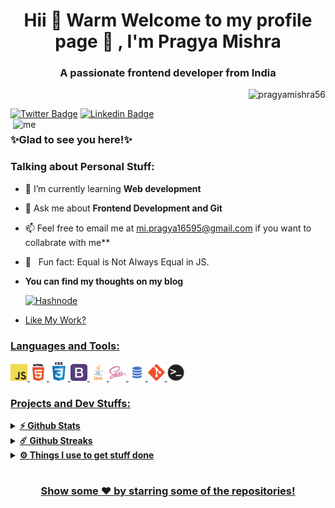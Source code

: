 <h1 align="center">Hii 👋 Warm Welcome to my profile page 🤗 , I'm Pragya Mishra</h1>
<h3 align="center">A passionate frontend developer from India</h3>

<p align="right"> <img src="https://komarev.com/ghpvc/?username=pragyamishra56&label=Profile%20views&color=0e75b6&style=flat" alt="pragyamishra56" /> </p>

[![Twitter Badge](https://img.shields.io/badge/-Twitter-00acee?style=flat-square&logo=Twitter&logoColor=white)](https://twitter.com/pragya_twts)
[![Linkedin Badge](https://img.shields.io/badge/-LinkedIn-0e76a8?style=flat-square&logo=Linkedin&logoColor=white)](https://linkedin.com/in/pragya-mishra-070438279)
<img align="right" alt="me" width="500" src="https://github.com/pragyamishra56/pragyamishra56/assets/115208912/67346180-2523-47b4-9b0d-6327a8be4e1b">

### ✨Glad to see you here!✨ &nbsp;

### Talking about Personal Stuff:

- 🌱 I’m currently learning **Web development**

- 💬 Ask me about **Frontend Development and Git**

- 📫 Feel free to email me at mi.pragya16595@gmail.com if you want to collabrate with me**
- 👾 &nbsp; Fun fact: Equal is Not Always Equal in JS.

- **You can find my thoughts on my blog**  <p align="left">
  <a href="https://hashnode.com/@pragyadev" target="blank">
    <img src="https://cdn.hashnode.com/res/hashnode/image/upload/v1619605440273/S3_X4Rf7V.jpeg" alt="Hashnode" style="width:50px; height:50px auto;" />

- Like My Work?

### Languages and Tools:

<code><img height="27" src="https://raw.githubusercontent.com/github/explore/80688e429a7d4ef2fca1e82350fe8e3517d3494d/topics/javascript/javascript.png" alt="javascript"></code>
<code><img height="27" src="https://raw.githubusercontent.com/github/explore/80688e429a7d4ef2fca1e82350fe8e3517d3494d/topics/html/html.png" alt="html"></code>
<code><img height="30" src="https://raw.githubusercontent.com/github/explore/80688e429a7d4ef2fca1e82350fe8e3517d3494d/topics/css/css.png" alt="css"></code>
<code><img height="27" src="https://raw.githubusercontent.com/github/explore/80688e429a7d4ef2fca1e82350fe8e3517d3494d/topics/bootstrap/bootstrap.png" alt="bootstrap"></code>
<code><img height="27" src="https://raw.githubusercontent.com/github/explore/80688e429a7d4ef2fca1e82350fe8e3517d3494d/topics/java/java.png" alt="java"></code>
<code><img height="27" src="https://raw.githubusercontent.com/github/explore/80688e429a7d4ef2fca1e82350fe8e3517d3494d/topics/sass/sass.png" alt="sass"></code>
<code><img height="27" src="https://raw.githubusercontent.com/github/explore/80688e429a7d4ef2fca1e82350fe8e3517d3494d/topics/sql/sql.png" alt="sql"></code>
<code><img height="27" src="https://raw.githubusercontent.com/devicons/devicon/master/icons/git/git-original.svg" alt="git"></code>
<code><img height="27" src="https://raw.githubusercontent.com/github/explore/80688e429a7d4ef2fca1e82350fe8e3517d3494d/topics/terminal/terminal.png" alt="terminal"></code>

### Projects and Dev Stuffs:

<details>
  <summary><b>⚡ Github Stats</b></summary>

  <br />
  <img height="180em" src="https://github-readme-stats.vercel.app/api?username=pragyamishra56&show_icons=true&hide_border=true&&count_private=true&include_all_commits=true" />
  <img height="180em" src="https://github-readme-stats.vercel.app/api/top-langs/?username=pragyamishra56&exclude_repo=KNN-Image-Classification&show_icons=true&hide_border=true&layout=compact&langs_count=8"/>
</details>

<details>
  <summary><b>☄️ Github Streaks</b></summary>

  <br />
  <img height="180em" src="https://github-readme-streak-stats.herokuapp.com/?user=pragyamishra56&hide_border=true" />
</details>

<details>
  <br />
  <summary><b>⚙️ Things I use to get stuff done</b></summary>
  	<ul>
  	    <li><b>Browser: </b> Chrome </li>
	    <li><b>Terminal: </b> ZSH: Oh My Zsh (PowerLevel10k)</li>
	    <li><b>Code Editor:</b> VSCode - The best editor out there</li>
 	    <li><b>Other Tools:</b> Hashnode & Notion</li>
	    <li><b>To Stay Updated:</b> Twitter and LinkedIn</li>
	</ul>
</details>

#

<div align="center">

### Show some ❤️ by starring some of the repositories!

</div>
